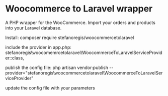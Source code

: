 # Woocommerce to Laravel wrapper
A PHP wrapper for the WooCommerce. Import your orders and products into your Laravel database.

Install: composer require stefanoregis/woocommercetolaravel


include the provider in app.php:
stefanoregis\woocomemrcetolaravel\WoocommerceToLaravelServiceProvider::class, 


publish the config file:
php artisan vendor:publish --provider="stefanoregis\woocommercetolaravel\WoocommerceToLaravelServiceProvider"


update the config file with your parameters

